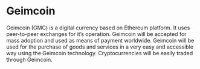 # Geimcoin
Geimcoin (GMC) is a digital currency based on Ethereum platform. It uses peer-to-peer exchanges for it’s operation.  Geimcoin will be accepted for mass adoption and used as means of payment worldwide.  Geimcoin will be used for the purchase of goods and services in a very easy and accessible way using the Geimcoin technology. Cryptocurrencies will be easily traded through Geimcoin.
